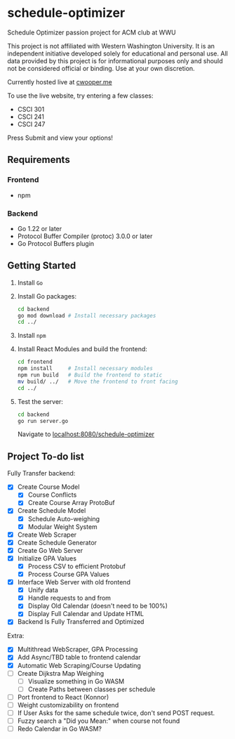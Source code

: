 # schedule-optimizer

Schedule Optimizer passion project for ACM club at WWU

This project is not affiliated with Western Washington University.
It is an independent initiative developed solely for educational
and personal use. All data provided by this project is for
informational purposes only and should not be considered official
or binding. Use at your own discretion.

Currently hosted live at [cwooper.me](https://cwooper.me/schedule-optimizer)

To use the live website, try entering a few classes:

- CSCI 301
- CSCI 241
- CSCI 247

Press Submit and view your options!

## Requirements

### Frontend

- npm

### Backend

- Go 1.22 or later
- Protocol Buffer Compiler (protoc) 3.0.0 or later
- Go Protocol Buffers plugin

## Getting Started

1. Install `Go`
2. Install Go packages:

   ```bash
   cd backend
   go mod download # Install necessary packages
   cd ../
   ```

3. Install `npm`
4. Install React Modules and build the frontend:

    ```bash
    cd frontend
    npm install     # Install necessary modules
    npm run build   # Build the frontend to static
    mv build/ ../   # Move the frontend to front facing
    cd ../
    ```

5. Test the server:

    ```bash
    cd backend
    go run server.go
    ```

    Navigate to [localhost:8080/schedule-optimizer](localhost:8080/schedule-optimizer)

## Project To-do list

Fully Transfer backend:

- [x] Create Course Model
  - [x] Course Conflicts
  - [x] Create Course Array ProtoBuf
- [x] Create Schedule Model
  - [x] Schedule Auto-weighing
  - [x] Modular Weight System
- [x] Create Web Scraper
- [x] Create Schedule Generator
- [x] Create Go Web Server
- [x] Initialize GPA Values
  - [x] Process CSV to efficient Protobuf
  - [x] Process Course GPA Values
- [x] Interface Web Server with old frontend
  - [x] Unify data
  - [x] Handle requests to and from
  - [x] Display Old Calendar (doesn't need to be 100%)
  - [x] Display Full Calendar and Update HTML

- [x] Backend Is Fully Transferred and Optimized

Extra:

- [x] Multithread WebScraper, GPA Processing
- [x] Add Async/TBD table to frontend calendar
- [x] Automatic Web Scraping/Course Updating
- [ ] Create Dijkstra Map Weighing
  - [ ] Visualize something in Go WASM
  - [ ] Create Paths between classes per schedule
- [ ] Port frontend to React (Konnor)
- [ ] Weight customizability on frontend
- [ ] If User Asks for the same schedule twice, don't send POST request.
- [ ] Fuzzy search a "Did you Mean:" when course not found
- [ ] Redo Calendar in Go WASM?
